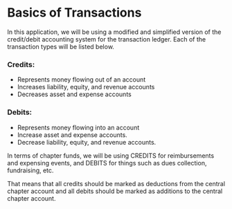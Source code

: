 # Basics of Transactions

In this application, we will be using a modified and simplified version of the credit/debit accounting system for the transaction ledger. Each of the transaction types will be listed below.

### Credits:

- Represents money flowing out of an account
- Increases liability, equity, and revenue accounts
- Decreases asset and expense accounts

### Debits:

- Represents money flowing into an account
- Increase asset and expense accounts.
- Decrease liability, equity, and revenue accounts.

In terms of chapter funds, we will be using CREDITS for reimbursements and expensing events, and DEBITS for things such as dues collection, fundraising, etc.

That means that all credits should be marked as deductions from the central chapter account and all debits should be marked as additions to the central chapter account.

